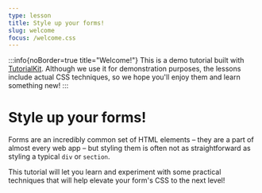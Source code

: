 ```yaml
---
type: lesson
title: Style up your forms!
slug: welcome
focus: /welcome.css
---
```

:::info{noBorder=true title="Welcome!"}
This is a demo tutorial built with <a href="https://tutorialkit.dev" target="_blank">TutorialKit</a>. Although we use it for demonstration purposes, the lessons include actual CSS techniques, so we hope you'll enjoy them and learn something new!
:::

# Style up your forms!

Forms are an incredibly common set of HTML elements – they are a part of almost every web app – but styling them is often not as straightforward as styling a typical `div` or `section`.

This tutorial will let you learn and experiment with some practical techniques that will help elevate your form's CSS to the next level!